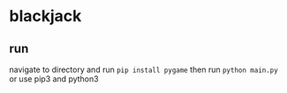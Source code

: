 # blackjack
## run
navigate to directory and run
`pip install pygame`
then run
`python main.py`
or use pip3 and python3
